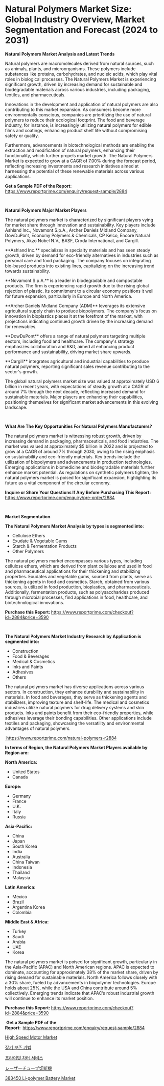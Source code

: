 <p><h1>Natural Polymers Market Size: Global Industry Overview, Market Segmentation and Forecast (2024 to 2031)</h1></p><p><strong>Natural Polymers Market Analysis and Latest Trends</strong></p>
<p><p>Natural polymers are macromolecules derived from natural sources, such as animals, plants, and microorganisms. These polymers include substances like proteins, carbohydrates, and nucleic acids, which play vital roles in biological processes. The Natural Polymers Market is experiencing significant growth, driven by increasing demand for sustainable and biodegradable materials across various industries, including packaging, textiles, and pharmaceuticals. </p><p>Innovations in the development and application of natural polymers are also contributing to this market expansion. As consumers become more environmentally conscious, companies are prioritizing the use of natural polymers to reduce their ecological footprint. The food and beverage industry, for instance, is increasingly utilizing natural polymers for edible films and coatings, enhancing product shelf life without compromising safety or quality.</p><p>Furthermore, advancements in biotechnological methods are enabling the extraction and modification of natural polymers, enhancing their functionality, which further propels market growth. The Natural Polymers Market is expected to grow at a CAGR of 7.00% during the forecast period, reflecting increasing investments and research initiatives aimed at harnessing the potential of these renewable materials across various applications.</p></p>
<p><strong>Get a Sample PDF of the Report:&nbsp;</strong> <a href="https://www.reportprime.com/enquiry/request-sample/2884">https://www.reportprime.com/enquiry/request-sample/2884</a></p>
<p>&nbsp;</p>
<p><strong>Natural Polymers Major Market Players</strong></p>
<p><p>The natural polymers market is characterized by significant players vying for market share through innovation and sustainability. Key players include Ashland Inc., Novamont S.p.A., Archer Daniels Midland Company, DowDuPont, Economy Polymers & Chemicals, CP Kelco, Encore Natural Polymers, Akzo Nobel N.V., BASF, Croda International, and Cargill. </p><p>**Ashland Inc.** specializes in specialty materials and has seen steady growth, driven by demand for eco-friendly alternatives in industries such as personal care and food packaging. The company focuses on integrating bio-based products into existing lines, capitalizing on the increasing trend towards sustainability.</p><p>**Novamont S.p.A.** is a leader in biodegradable and compostable products. The firm is experiencing rapid growth due to the rising global rejection of plastic. Its commitment to a circular economy positions it well for future expansion, particularly in Europe and North America.</p><p>**Archer Daniels Midland Company (ADM)** leverages its extensive agricultural supply chain to produce biopolymers. The company's focus on innovation in bioplastics places it at the forefront of the market, with projections indicating continued growth driven by the increasing demand for renewables.</p><p>**DowDuPont** offers a range of natural polymers targeting multiple sectors, including food and healthcare. The company's strategy emphasizes collaboration and R&D, aimed at enhancing product performance and sustainability, driving market share upwards.</p><p>**Cargill** integrates agricultural and industrial capabilities to produce natural polymers, reporting significant sales revenue contributing to the sector's growth.</p><p>The global natural polymers market size was valued at approximately USD 6 billion in recent years, with expectations of steady growth at a CAGR of around 7% through the next decade, reflecting increased demand for sustainable materials. Major players are enhancing their capabilities, positioning themselves for significant market advancements in this evolving landscape.</p></p>
<p>&nbsp;</p>
<p><strong>What Are The Key Opportunities For Natural Polymers Manufacturers?</strong></p>
<p><p>The natural polymers market is witnessing robust growth, driven by increasing demand in packaging, pharmaceuticals, and food industries. The market was valued at approximately $5 billion in 2022 and is projected to grow at a CAGR of around 7% through 2030, owing to the rising emphasis on sustainability and eco-friendly materials. Key trends include the utilization of biopolymers and advancements in production technologies. Emerging applications in biomedicine and biodegradable materials further enhance market potential. As regulations on synthetic polymers tighten, the natural polymers market is poised for significant expansion, highlighting its future as a vital component of the circular economy.</p></p>
<p><strong>Inquire or Share Your Questions If Any Before Purchasing This Report:</strong> <a href="https://www.reportprime.com/enquiry/pre-order/2884">https://www.reportprime.com/enquiry/pre-order/2884</a></p>
<p>&nbsp;</p>
<p><strong>Market Segmentation</strong></p>
<p><strong>The Natural Polymers Market Analysis by types is segmented into:</strong></p>
<p><ul><li>Cellulose Ethers</li><li>Exudate & Vegetable Gums</li><li>Starch & Fermentation Products</li><li>Other Polymers</li></ul></p>
<p><p>The natural polymers market encompasses various types, including cellulose ethers, which are derived from plant cellulose and used in food and pharmaceutical applications for their thickening and stabilizing properties. Exudates and vegetable gums, sourced from plants, serve as thickening agents in food and cosmetics. Starch, obtained from various sources, is utilized in food production, bioplastics, and pharmaceuticals. Additionally, fermentation products, such as polysaccharides produced through microbial processes, find applications in food, healthcare, and biotechnological innovations.</p></p>
<p><strong>Purchase this Report:&nbsp;</strong><a href="https://www.reportprime.com/checkout?id=2884&price=3590">https://www.reportprime.com/checkout?id=2884&price=3590</a></p>
<p>&nbsp;</p>
<p><strong>The Natural Polymers Market Industry Research by Application is segmented into:</strong></p>
<p><ul><li>Construction</li><li>Food & Beverages</li><li>Medical & Cosmetics</li><li>Inks and Paints</li><li>Adhesives</li><li>Others</li></ul></p>
<p><p>The natural polymers market has diverse applications across various sectors. In construction, they enhance durability and sustainability in materials. In food and beverages, they serve as thickening agents and stabilizers, improving texture and shelf-life. The medical and cosmetics industries utilize natural polymers for drug delivery systems and skin products. Inks and paints benefit from their eco-friendly properties, while adhesives leverage their bonding capabilities. Other applications include textiles and packaging, showcasing the versatility and environmental advantages of natural polymers.</p></p>
<p><a href="https://www.reportprime.com/natural-polymers-r2884">&nbsp;https://www.reportprime.com/natural-polymers-r2884</a></p>
<p><strong>In terms of Region, the Natural Polymers Market Players available by Region are:</strong></p>
<p>
    <p> <strong> North America: </strong>
        <ul>
            <li>United States</li>
            <li>Canada</li>
        </ul>
        </p> 
    <p> <strong> Europe: </strong>
        <ul>
            <li>Germany</li>
            <li>France</li>
            <li>U.K.</li>
            <li>Italy</li>
            <li>Russia</li>
        </ul>
        </p> 
    <p> <strong> Asia-Pacific: </strong>
        <ul>
            <li>China</li>
            <li>Japan</li>
            <li>South Korea</li>
            <li>India</li>
            <li>Australia</li>
            <li>China Taiwan</li>
            <li>Indonesia</li>
            <li>Thailand</li>
            <li>Malaysia</li>
        </ul>
        </p> 
    <p> <strong> Latin America: </strong>
        <ul>
            <li>Mexico</li>
            <li>Brazil</li>
            <li>Argentina Korea</li>
            <li>Colombia</li>
        </ul>
        </p> 
    <p> <strong> Middle East & Africa: </strong>
        <ul>
            <li>Turkey</li>
            <li>Saudi</li>
            <li>Arabia</li>
            <li>UAE</li>
            <li>Korea</li>
        </ul>
    </p>
    </p>
<p><p>The natural polymers market is poised for significant growth, particularly in the Asia-Pacific (APAC) and North American regions. APAC is expected to dominate, accounting for approximately 38% of the market share, driven by rising demand for sustainable materials. North America follows closely with a 30% share, fueled by advancements in biopolymer technologies. Europe holds about 25%, while the USA and China contribute around 5% collectively. Emerging trends indicate that APAC’s robust industrial growth will continue to enhance its market position.</p></p>
<p><strong>Purchase this Report: </strong><a href="https://www.reportprime.com/checkout?id=2884&price=3590">https://www.reportprime.com/checkout?id=2884&price=3590</a></p>
<p>&nbsp;<strong>Get a Sample PDF of the Report:&nbsp;&nbsp;</strong><a href="https://www.reportprime.com/enquiry/request-sample/2884">https://www.reportprime.com/enquiry/request-sample/2884</a></p>
<p><strong></strong></p>
<p><p><a href="https://medium.com/@philipnewman983/high-speed-motor-market-outlook-complete-industry-analysis-2024-to-2031-6da0cda65c49">High Speed Motor Market</a></p><p><a href="https://medium.com/@melodyfunk1988/%EC%8B%9C%EC%9E%A5-%ED%86%B5%EC%B0%B0%EB%A0%A5-%EA%B8%80%EB%A1%9C%EB%B2%8C-%EC%9E%A5%EA%B8%B0-%EB%B3%B4%EC%A1%B4-%EA%B8%B0%EC%88%A0-%EC%8B%9C%EC%9E%A5-%EC%A0%84%EB%A7%9D-%EB%B0%8F-%ED%98%81%EC%8B%A0-%EB%8F%99%ED%96%A5-2024-2031-7ff12b1ab938">장기 보존 기법</a></p><p><a href="https://medium.com/@wpzbonrg51/%EC%A0%84-%EC%84%B8%EA%B3%84-%EA%B0%9C%EC%9D%B8-%EC%A0%84%EC%84%B8-%EC%84%9C%EB%B9%84%EC%8A%A4-%EC%8B%9C%EC%9E%A5-%EC%8B%9C%EC%9E%A5-%EC%A0%90%EC%9C%A0%EC%9C%A8-%EC%8B%9C%EC%9E%A5-%EB%8F%99%ED%96%A5-%EB%B0%8F-%EB%AF%B8%EB%9E%98-%EC%84%B1%EC%9E%A5-%ED%83%90%EA%B5%AC-09901f332df8">프라이빗 차터 서비스</a></p><p><a href="https://medium.com/@erickbotsfortrd46766/%E3%83%AC%E3%83%BC%E3%82%B6%E3%83%BC%E7%AE%A1%E5%88%87%E6%96%AD%E6%A9%9F%E5%B8%82%E5%A0%B4%E3%81%AE%E8%A6%8F%E6%A8%A1%E3%81%A8%E3%82%B7%E3%82%A7%E3%82%A2%E5%88%86%E6%9E%90-%E6%88%90%E9%95%B7%E3%83%88%E3%83%AC%E3%83%B3%E3%83%89%E3%81%A8%E4%BA%88%E6%B8%AC-2024-2031-4a15b5ba0abc">レーザーチューブ切断機</a></p><p><a href="https://www.linkedin.com/pulse/383450-li-polymer-battery-market-global-regional-analysis-uuqoc?trackingId=UnbHmhn9Qae8tHrWi4cDoQ%3D%3D">383450 Li-polymer Battery Market</a></p></p>